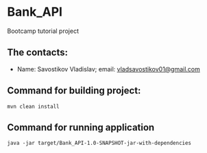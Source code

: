 # Bank_API
Bootcamp tutorial project

## The contacts:
+ Name: Savostikov Vladislav; email: vladsavostikov01@gmail.com

## Command for building project:
````
mvn clean install
````
## Command for running application
````
java -jar target/Bank_API-1.0-SNAPSHOT-jar-with-dependencies

